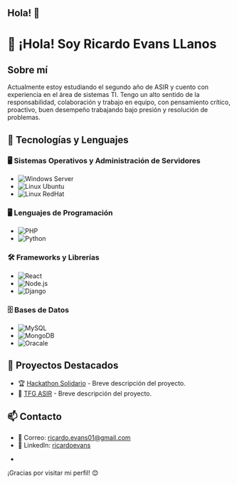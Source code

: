 ## Hola! 👋

<!--
**ricardoevansll/ricardoevansll** is a ✨ _special_ ✨ repository because its `README.md` (this file) appears on your GitHub profile.

Here are some ideas to get you started:

- 🔭 I’m currently working on ...
- 🌱 I’m currently learning ...
- 👯 I’m looking to collaborate on ...
- 🤔 I’m looking for help with ...
- 💬 Ask me about ...
- 📫 How to reach me: ...
- 😄 Pronouns: ...
- ⚡ Fun fact: ...
-->

# 👋 ¡Hola! Soy Ricardo Evans LLanos  

## Sobre mí  
Actualmente estoy estudiando el segundo año de ASIR y cuento con experiencia en el área de sistemas TI.
Tengo un alto sentido de la responsabilidad, colaboración y trabajo en equipo, con pensamiento crítico, proactivo, buen desempeño trabajando bajo presión y resolución de problemas.


## 🚀 Tecnologías y Lenguajes

### 🖥️ Sistemas Operativos y Administración de Servidores  
- ![Windows Server](https://img.shields.io/badge/Windows%20Server-0078D6?style=for-the-badge&logo=windows&logoColor=white)
- ![Linux Ubuntu](https://img.shields.io/badge/Linux-FCC624?style=for-the-badge&logo=linux&logoColor=black)
- ![Linux RedHat](https://img.shields.io/badge/Linux-FCC624?style=for-the-badge&logo=linux&logoColor=black) 

### 🖥️ Lenguajes de Programación  
- ![PHP](https://img.shields.io/badge/JavaScript-F7DF1E?style=for-the-badge&logo=javascript&logoColor=black)
- ![Python](https://img.shields.io/badge/Python-3776AB?style=for-the-badge&logo=python&logoColor=white)

### 🛠️ Frameworks y Librerías  
- ![React](https://img.shields.io/badge/React-20232A?style=for-the-badge&logo=react&logoColor=61DAFB)
- ![Node.js](https://img.shields.io/badge/Node.js-43853D?style=for-the-badge&logo=node.js&logoColor=white)
- ![Django](https://img.shields.io/badge/Django-092E20?style=for-the-badge&logo=django&logoColor=white)

### 🗄️ Bases de Datos  
- ![MySQL](https://img.shields.io/badge/PostgreSQL-316192?style=for-the-badge&logo=postgresql&logoColor=white)
- ![MongoDB](https://img.shields.io/badge/MongoDB-4EA94B?style=for-the-badge&logo=mongodb&logoColor=white)
- ![Oracale](https://img.shields.io/badge/MongoDB-4EA94B?style=for-the-badge&logo=mongodb&logoColor=white)

## 📂 Proyectos Destacados  
- 🏆 [Hackathon Solidario](https://github.com/usuario/proyecto1) - Breve descripción del proyecto.
- 🚀 [TFG ASIR](https://github.com/usuario/proyecto2) - Breve descripción del proyecto.
  
## 📫 Contacto  
- 📧 Correo: [ricardo.evans01@gmail.com](mailto:tucorreo@example.com)
- 💼 LinkedIn: [ricardoevans](https://linkedin.com/in/tuusuario)
<!-- 🐦 Twitter: [Tu Usuario](https://twitter.com/tuusuario)-->
+
¡Gracias por visitar mi perfil! 😊


